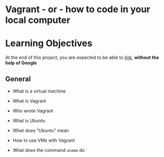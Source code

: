 # Vagrant - or - how to code in your local computer

# Learning Objectives
At the end of this project, you are expected to be able to [link](https://fs.blog/feynman-learning-technique/?fbclid=IwAR2K5_BGPVo0QjJXkOIIqNsqcXK4lTskPWJvA0asKQIGtCPWaQBdKmj1Ztg "explain to anyone"), **without the help of Google**

## General

* What is a virtual machine

* What is Vagrant

* Who wrote Vagrant

* What is Ubuntu

* What does “Ubuntu” mean

* How to use VMs with Vagrant

* What does the command `uname` do
